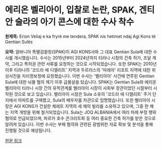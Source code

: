 # 에리온 벨리아이, 입찰로 논란, SPAK, 겐티안 술라의 아기 콘스에 대한 수사 착수

**원제목:** Erion Veliaj e ka fryrë me tendera, SPAK nis hetimet ndaj Agi Kons të Gentian Sulës

**요약:** 알바니아 특별검찰청(SPAK)이 AGI KONS사와 그 대표 Gentian Sula에 대한 수사를 개시했습니다.  수사는 2015년부터 2024년까지 티라나 시청의 건축 허가, 조달 계약, 그리고 특허권 관련 서류를 요청하는 것으로 시작되었습니다.  또한 SPAK는 2010년 이후 티라나의 '코드라 에 디엘리트' 지역과 두르러스의 '마레아' 리조트 지역에 대한 위성사진을 지리정보청에 요청했습니다. 이번 수사는 '벨리아이' 사건에 연루된 Gentian Sula에 대한 뇌물 혐의 제기 이후 급물살을 탔습니다.  SPAK는 Gentian Sula와 에리온 벨리아이 티라나 시장 간의 유착관계를  벨리아이 시장이 사회부 장관이었던 시절부터 시작된 것으로 보고 있습니다.  벨리아이 시장은 Sula 소유의 '코드라 에 디엘리트' 주거 단지에서 아파트를 구매했고, Sula의 배우자를 차관으로 임명했습니다.  또한 벨리아이 시장은 AGI KONS가 건설한 체레트 지역의 세 채의 빌라를 소유하고 있으며, 그중 한 채는 지역 개방을 위해 철거되었습니다.  Sula는 JOQ ALBANIA에서 여러 차례 부정 행위 혐의로 언급되었으며,  파르카 호수 콘크리트화 등 여러 중요한 건축 허가를 받은 것으로 알려져 있습니다.  이번 수사는 부패 혐의와 관련된 광범위한 자료 확보 및 분석을 통해 진행될 것으로 예상됩니다.

[원문 링크](https://joq-albania.com/artikull/1291071.html)
